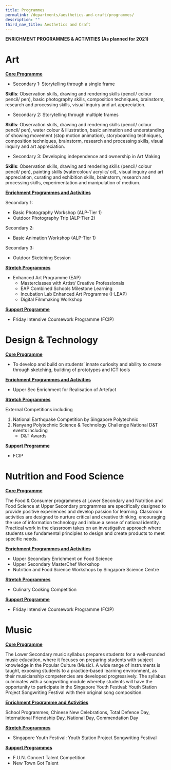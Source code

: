 ```yaml
---
title: Programmes
permalink: /departments/aesthetics-and-craft/programmes/
description: ""
third_nav_title: Aesthetics and Craft
---
```

**ENRICHMENT PROGRAMMES & ACTIVITIES (As planned for 2021)**


# Art
<u>**Core Programme**</u>

* Secondary 1: Storytelling through a single frame

**Skills**: Observation skills, drawing and rendering skills (pencil/ colour pencil/ pen), basic photography skills, composition techniques, brainstorm, research and processing skills, visual inquiry and art appreciation.

* Secondary 2: Storytelling through multiple frames

**Skills**: Observation skills, drawing and rendering skills (pencil/ colour pencil/ pen), water colour & illustration, basic animation and understanding of showing movement (stop motion animation), storyboarding techniques, composition techniques, brainstorm, research and processing skills, visual inquiry and art appreciation.

* Secondary 3: Developing independence and ownership in Art Making

**Skills**: Observation skills, drawing and rendering skills (pencil/ colour pencil/ pen), painting skills (watercolour/ acrylic/ oil), visual inquiry and art appreciation, curating and exhibition skills, brainstorm, research and processing skills, experimentation and manipulation of medium.

<u>**Enrichment Programmes and Activities**</u>

Secondary 1:

* Basic Photography Workshop (ALP-Tier 1)
* Outdoor Photography Trip (ALP-Tier 2)

Secondary 2:

* Basic Animation Workshop (ALP-Tier 1)

Secondary 3:

* Outdoor Sketching Session

<u>**Stretch Programmes**</u>

* Enhanced Art Programme (EAP)
	* Masterclasses with Artist/ Creative Professionals
	* EAP Combined Schools Milestone Learning
	* Incubation Lab Enhanced Art Programme (I-LEAP)
	* Digital Filmmaking Workshop

<u>**Support Programme**</u>

* Friday Intensive Coursework Programme (FCIP)

# Design & Technology
<u>**Core Programme**</u>
* To develop and build on students’ innate curiosity and ability to create through sketching,
building of prototypes and ICT tools

<u>**Enrichment Programmes and Activities**</u>
* Upper Sec Enrichment for Realisation of Artefact

<u>**Stretch Programmes**</u>

External Competitions including 
1. National Earthquake Competition by Singapore Polytechnic
2. Nanyang Polytechnic Science & Technology Challenge
National D&T events including 
	* D&T Awards

<u>**Support Programme**</u><br>
* FCIP

# Nutrition and Food Science
<u>**Core Programme**</u>

The Food & Consumer programmes at Lower Secondary and Nutrition and Food Science at Upper Secondary programmes are specifically designed to provide positive experiences and develop passion for learning. Classroom activities are designed to nurture critical and creative thinking, encouraging the use of information technology and imbue a sense of national identity. Practical work in the classroom takes on an investigative approach where students use fundamental principles to design and create products to meet specific needs.


<u>**Enrichment Programmes and Activities**</u>

* Upper Secondary Enrichment on Food Science
* Upper Secondary MasterChef Workshop
* Nutrition and Food Science Workshops by Singapore Science Centre

<u>**Stretch Programmes**</u>

* Culinary Cooking Competition

<u>**Support Programme**</u>

* Friday Intensive Coursework Programme (FCIP)

# Music
<u>**Core Programme**</u>

The Lower Secondary music syllabus prepares students for a well-rounded music education, where it focuses on preparing students with subject knowledge in the Popular Culture (Music). A wide range of instruments is taught, exposing students to a practice-based learning environment, as their musicianship competencies are developed progressively. The syllabus culminates with a songwriting module whereby students will have the opportunity to participate in the Singapore Youth Festival: Youth Station Project Songwriting Festival with their original song composition.

<u>**Enrichment Programme and Activities**</u>

School Programmes; Chinese New Celebrations, Total Defence Day, International Friendship Day, National Day, Commendation Day

<u>**Stretch Programmes**</u>

* Singapore Youth Festival: Youth Station Project Songwriting Festival

<u>**Support Programmes**</u>

* F.U.N. Concert Talent Competition
* New Town Got Talent